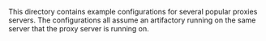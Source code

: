 This directory contains example configurations for several popular proxies servers.  The configurations all assume an 
artifactory running on the same server that the proxy server is running on.  